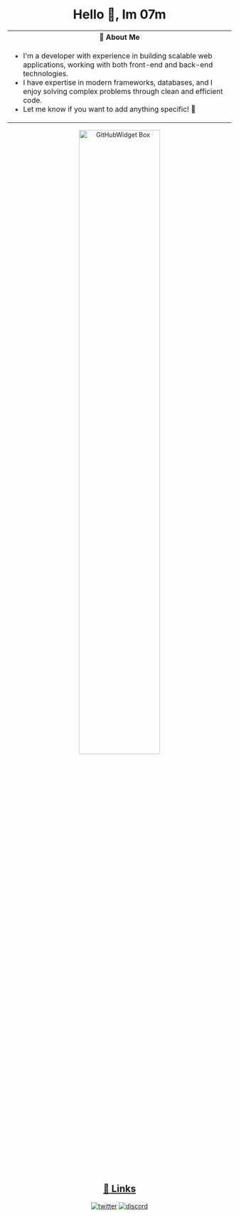 <div align="center">

# Hello 👋, Im 07m

<table align="center" border="0" style="border: none;">
  <tr>
    <th colspan="2" style="text-align: center;">🚀 About Me</th>
  </tr>
  <tr>
    <td>
      <ul>
        <li>I'm a developer with experience in building scalable web applications, working with both front-end and back-end technologies. </li>
        <li>I have expertise in modern frameworks, databases, and I enjoy solving complex problems through clean and efficient code.</li>
        <li>Let me know if you want to add anything specific! 🚀</li>
      </ul>
    </td>
  </tr>
</table>

<a href="https://github.com/Jurredr/github-widgetbox">
  <img width="60%" height="60%" src="https://github-widgetbox.vercel.app/api/skills/?names=html,css,javascript,python,java,csharp,php,bash,powershell,lua,mysql&includeNames=false" alt="GitHubWidget Box"></p>

## 🔗 Links
[![twitter](https://img.shields.io/badge/vercel-000000?style=for-the-badge&logo=vercel&logoColor=white)](https://07m.vercel.app/)
[![discord](https://img.shields.io/badge/discord-4f5ae1?style=for-the-badge&logo=discord&logoColor=white)](https://discord.gg/bk9nHuSbDJ)

</div>
